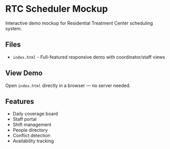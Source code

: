 # RTC Scheduler Mockup

Interactive demo mockup for Residential Treatment Center scheduling system.

## Files
- `index.html` - Full-featured responsive demo with coordinator/staff views

## View Demo
Open `index.html` directly in a browser — no server needed.

## Features
- Daily coverage board
- Staff portal
- Shift management
- People directory
- Conflict detection
- Availability tracking
